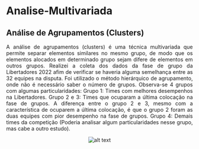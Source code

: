 # Analise-Multivariada
## Análise de Agrupamentos (Clusters)



<div class="conteudo" align="center" style="border-box: none">
<p align="justify">
    A análise de agrupamentos (clusters) é uma técnica multivariada que permite separar elementos  similares no mesmo grupo, de modo que os elementos alocados em determinado grupo sejam difere de elementos em outros grupos.
Realizei a coleta dos dados da fase de grupo da Libertadores 2022 afim de verificar se haveria alguma semelhança entre as 32 equipes na disputa.
Foi utilizado o método hierárquico de agrupamento, onde não é necessário saber o número de grupos.
Observa-se 4 grupos com algumas particularidades:
Grupo 1: Times com melhores desempenhos na Libertadores.
Grupo 2 e 3: Times que ocuparam a última colocação na fase de grupos. A diferença entre o grupo 2 e 3, mesmo com a característica de ocuparem a última colocação, é que o grupo 2 foram as duas equipes com pior desempenho na fase de grupos.
Grupo 4: Demais times da competição (Poderia analisar algum particularidades nesse grupo, mas cabe a outro estudo).
</p> 
<div>
    
 ![alt text](https://raw.githubusercontent.com/asantos20//Clusters.png)

<!--
div class="Clusters" align="center">
<picture>
    <img src="https://raw.githubusercontent.com/asantos20/README/main/Clusters.png" alt="Alan" width="100%"/>
</picture>
    <hr size=0.5 align="center" width=79.2% >
</div>
-->
